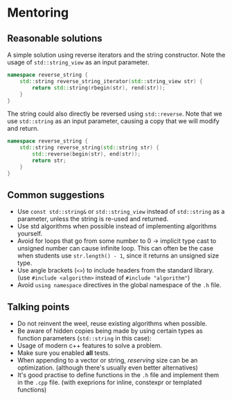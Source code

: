 # Mentoring

## Reasonable solutions

A simple solution using reverse iterators and the string constructor. Note the usage of `std::string_view` as an input parameter.

```cpp
namespace reverse_string {
    std::string reverse_string_iterator(std::string_view str) {
        return std::string(rbegin(str), rend(str));
    }
}
```

The string could also directly be reversed using `std::reverse`. Note that we use `std::string` as an input parameter, causing a copy that we will modify and return.

```cpp
namespace reverse_string {
    std::string reverse_string(std::string str) {
        std::reverse(begin(str), end(str));
        return str;
    }
}
```

## Common suggestions

 - Use `const std::string&` or `std::string_view` instead of `std::string` as a parameter, unless the string is re-used and returned.
 - Use std algorithms when possible instead of implementing algorithms yourself.
 - Avoid for loops that go from some number to 0 → implicit type cast to unsigned number can cause infinite loop. This can often be the case when students use `str.length() - 1`, since it returns an unsigned size type.
 - Use angle brackets (`<>`) to include headers from the standard library. (use `#include <algorithm>` instead of `#include "algorithm"`)
 - Avoid `using namespace` directives in the global namespace of the `.h` file.

## Talking points

 - Do not reinvent the weel, reuse existing algorithms when possible.
 - Be aware of hidden copies being made by using certain types as function parameters (`std::string` in this case):
 - Usage of modern c++ features to solve a problem.
 - Make sure you enabled **all** tests.
 - When appending to a vector or string, *reserving* size can be an optimization. (although there's usually even better alternatives)
 - It's good practise to define functions in the `.h` file and implement them in the `.cpp` file. (with exeprions for inline, constexpr or templated functions)
